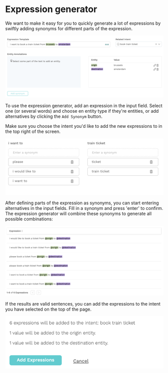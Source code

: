 # Expression generator

We want to make it easy for you to quickly generate a lot of expressions by swiftly adding synonyms for  different parts of the expression.

![](../.gitbook/assets/image%20%28233%29.png)

To use the expression generator, add an expression in the input field. Select one \(or several words\) and choose en entity type if they're entities, or add alternatives by clicking the `Add Synonym` button. 

Make sure you choose the intent you'd like to add the new expressions to in the top right of the screen.

![](../.gitbook/assets/image%20%2868%29.png)

After defining parts of the expression as synonyms, you can start entering alternatives in the input fields. Fill in a synonym and press 'enter' to confirm. The expression generator will combine these synonyms to generate all possible combinations:

![](../.gitbook/assets/image%20%28139%29.png)

If the results are valid sentences, you can add the expressions to the intent you have selected on the top of the page.

![](../.gitbook/assets/image%20%28153%29.png)

## 

